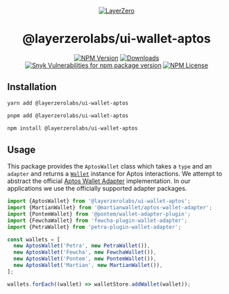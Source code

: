 <p align="center">
  <a href="https://layerzero.network">
    <img alt="LayerZero" style="max-width: 500px" src="https://d3a2dpnnrypp5h.cloudfront.net/bridge-app/lz.png"/>
  </a>
</p>

<h1 align="center">@layerzerolabs/ui-wallet-aptos</h1>

<!-- The badges section -->
<p align="center">
  <!-- Shields.io NPM published package version -->
  <a href="https://www.npmjs.com/package/@layerzerolabs/ui-wallet-aptos"><img alt="NPM Version" src="https://img.shields.io/npm/v/@layerzerolabs/ui-wallet-aptos"/></a>
  <!-- Shields.io NPM downloads -->
  <a href="https://www.npmjs.com/package/@layerzerolabs/ui-wallet-aptos"><img alt="Downloads" src="https://img.shields.io/npm/dm/@layerzerolabs/ui-wallet-aptos"/></a>
  <!-- Shields.io vulnerabilities -->
  <a href="https://www.npmjs.com/package/@layerzerolabs/ui-wallet-aptos"><img alt="Snyk Vulnerabilities for npm package version" src="https://img.shields.io/snyk/vulnerabilities/npm/@layerzerolabs/ui-wallet-aptos"/></a>
  <!-- Shields.io license badge -->
  <a href="https://www.npmjs.com/package/@layerzerolabs/ui-wallet-aptos"><img alt="NPM License" src="https://img.shields.io/npm/l/@layerzerolabs/ui-wallet-aptos"/></a>
</p>

## Installation

```bash
yarn add @layerzerolabs/ui-wallet-aptos

pnpm add @layerzerolabs/ui-wallet-aptos

npm install @layerzerolabs/ui-wallet-aptos
```

## Usage

This package provides the `AptosWallet` class which takes a `type` and an `adapter` and returns a [`Wallet`](https://github.com/LayerZero-Labs/ui-monorepo/tree/main/packages/ui-wallet) instance for Aptos interactions. We attempt to abstract the official [Aptos Wallet Adapter](https://github.com/aptos-labs/aptos-wallet-adapter) implementation. In our applications we use the officially supported adapter packages.

```ts
import {AptosWallet} from '@layerzerolabs/ui-wallet-aptos';
import {MartianWallet} from '@martianwallet/aptos-wallet-adapter';
import {PontemWallet} from '@pontem/wallet-adapter-plugin';
import {FewchaWallet} from 'fewcha-plugin-wallet-adapter';
import {PetraWallet} from 'petra-plugin-wallet-adapter';

const wallets = [
  new AptosWallet('Petra', new PetraWallet()),
  new AptosWallet('Fewcha', new FewchaWallet()),
  new AptosWallet('Pontem', new PontemWallet()),
  new AptosWallet('Martian', new MartianWallet()),
];

wallets.forEach((wallet) => walletStore.addWallet(wallet));
```
